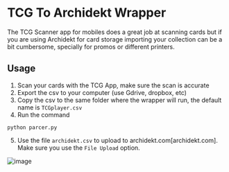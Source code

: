# TCG To Archidekt Wrapper
The TCG Scanner app for mobiles does a great job at scanning cards but if you are using Archidekt for card storage importing your collection can be a bit cumbersome, specially for promos or different printers.

## Usage
1. Scan your cards with the TCG App, make sure the scan is accurate
2. Export the csv to your computer (use Gdrive, dropbox, etc)
3. Copy the csv to the same folder where the wrapper will run, the default name is `TCGplayer.csv`
4. Run the command 
``` 
python parcer.py
```
5. Use the file `archidekt.csv` to upload to archidekt.com[archidekt.com]. Make sure you use the `File Upload` option.

![image](https://user-images.githubusercontent.com/46324369/167026928-c04255a9-9e1e-4efe-9361-765977976e43.png)

